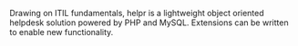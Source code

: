 Drawing on ITIL fundamentals, helpr is a lightweight object oriented helpdesk solution powered by PHP and MySQL. Extensions can be written to enable new functionality.